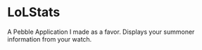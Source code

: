 # LoLStats
A Pebble Application I made as a favor. Displays your summoner information from your watch.
